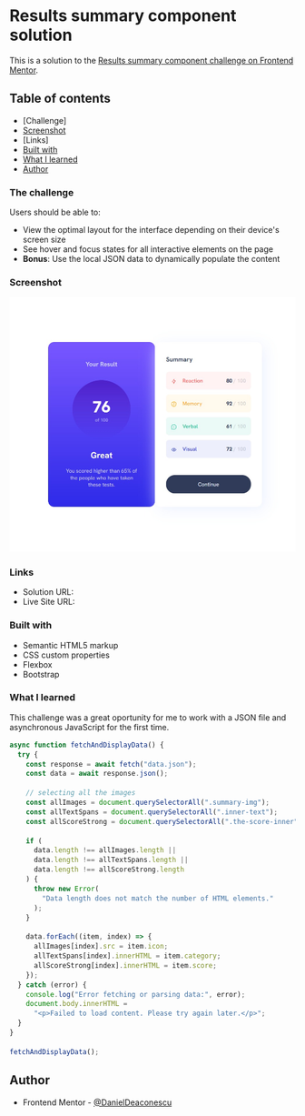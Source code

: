 # Results summary component solution

This is a solution to the [Results summary component challenge on Frontend Mentor](https://www.frontendmentor.io/challenges/results-summary-component-CE_K6s0maV). 

## Table of contents

- [Challenge]
- [Screenshot](#screenshot)
- [Links]
- [Built with](#built-with)
- [What I learned](#what-i-learned)
- [Author](#author)


### The challenge

Users should be able to:

- View the optimal layout for the interface depending on their device's screen size
- See hover and focus states for all interactive elements on the page
- **Bonus**: Use the local JSON data to dynamically populate the content

### Screenshot

![](./screenshot.jpeg)

### Links

- Solution URL: 
- Live Site URL: 



### Built with

- Semantic HTML5 markup
- CSS custom properties
- Flexbox
- Bootstrap


### What I learned

This challenge was a great oportunity for me to work with a JSON file and asynchronous JavaScript for the first time. 

```js
async function fetchAndDisplayData() {
  try {
    const response = await fetch("data.json");
    const data = await response.json();

    // selecting all the images
    const allImages = document.querySelectorAll(".summary-img");
    const allTextSpans = document.querySelectorAll(".inner-text");
    const allScoreStrong = document.querySelectorAll(".the-score-inner");

    if (
      data.length !== allImages.length ||
      data.length !== allTextSpans.length ||
      data.length !== allScoreStrong.length
    ) {
      throw new Error(
        "Data length does not match the number of HTML elements."
      );
    }

    data.forEach((item, index) => {
      allImages[index].src = item.icon;
      allTextSpans[index].innerHTML = item.category;
      allScoreStrong[index].innerHTML = item.score;
    });
  } catch (error) {
    console.log("Error fetching or parsing data:", error);
    document.body.innerHTML =
      "<p>Failed to load content. Please try again later.</p>";
  }
}

fetchAndDisplayData();
```

## Author

- Frontend Mentor - [@DanielDeaconescu](https://www.frontendmentor.io/profile/DanielDeaconescu)